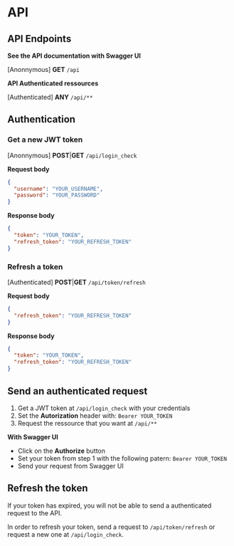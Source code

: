 # API

## API Endpoints

**See the API documentation with Swagger UI**

[Anonnymous] **GET** `/api`

**API Authenticated ressources**

[Authenticated] **ANY** `/api/**`

## Authentication

### **Get a new JWT token**

[Anonnymous] **POST**|**GET** `/api/login_check`

**Request body**

```json
{
  "username": "YOUR_USERNAME",
  "password": "YOUR_PASSWORD"
}
```

**Response body**

```json
{
  "token": "YOUR_TOKEN",
  "refresh_token": "YOUR_REFRESH_TOKEN"
}
```

### **Refresh a token**

[Authenticated] **POST**|**GET** `/api/token/refresh`

**Request body**

```json
{
  "refresh_token": "YOUR_REFRESH_TOKEN"
}
```

**Response body**

```json
{
  "token": "YOUR_TOKEN",
  "refresh_token": "YOUR_REFRESH_TOKEN"
}
```

## Send an authenticated request

1. Get a JWT token at `/api/login_check` with your credentials
2. Set the **Autorization** header with: `Bearer YOUR_TOKEN`
3. Request the ressource that you want at `/api/**`

**With Swagger UI**

- Click on the **Authorize** button
- Set your token from step 1 with the following patern: `Bearer YOUR_TOKEN`
- Send your request from Swagger UI

## Refresh the token

If your token has expired, you will not be able to send a authenticated request to the API.

In order to refresh your token, send a request to `/api/token/refresh` or request a new one at `/api/login_check`.
